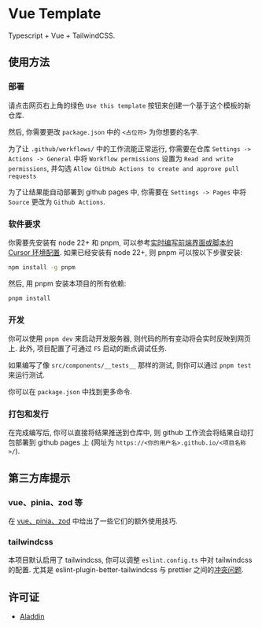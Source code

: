 # Vue Template

Typescript + Vue + TailwindCSS.

## 使用方法

### 部署

请点击网页右上角的绿色 `Use this template` 按钮来创建一个基于这个模板的新仓库.

然后, 你需要更改 `package.json` 中的 `<占位符>` 为你想要的名字.

为了让 `.github/workflows/` 中的工作流能正常运行, 你需要在仓库 `Settings -> Actions -> General` 中将 `Workflow permissions` 设置为 `Read and write permissions`, 并勾选 `Allow GitHub Actions to create and approve pull requests`

为了让结果能自动部署到 github pages 中, 你需要在 `Settings -> Pages` 中将 `Source` 更改为 `Github Actions`.

### 软件要求

你需要先安装有 node 22+ 和 pnpm, 可以参考[实时编写前端界面或脚本的 Cursor 环境配置](https://stagedog.github.io/青空莉/工具经验/实时编写前端界面或脚本/环境准备/). 如果已经安装有 node 22+, 则 pnpm 可以按以下步骤安装:

```bash
npm install -g pnpm
```

然后, 用 pnpm 安装本项目的所有依赖:

```bash
pnpm install
```

### 开发

你可以使用 `pnpm dev` 来启动开发服务器, 则代码的所有变动将会实时反映到网页上. 此外, 项目配置了可通过 `F5` 启动的断点调试任务.

如果编写了像 `src/components/__tests__` 那样的测试, 则你可以通过 `pnpm test` 来运行测试.

你可以在 `package.json` 中找到更多命令.

### 打包和发行

在完成编写后, 你可以直接将结果推送到仓库中, 则 github 工作流会将结果自动打包部署到 github pages 上 (网址为 `https://<你的用户名>.github.io/<项目名称>/`).

## 第三方库提示

### vue、pinia、zod 等

在 [vue、pinia、zod](https://stagedog.github.io/青空莉/工具经验/实时编写前端界面或脚本/进阶技巧/) 中给出了一些它们的额外使用技巧.

### tailwindcss

本项目默认启用了 tailwindcss, 你可以调整 `eslint.config.ts` 中对 tailwindcss 的配置. 尤其是 eslint-plugin-better-tailwindcss 与 prettier 之间的[冲突问题](https://stagedog.github.io/青空莉/工具经验/实时编写前端界面或脚本/进阶技巧/).

## 许可证

- [Aladdin](LICENSE)
